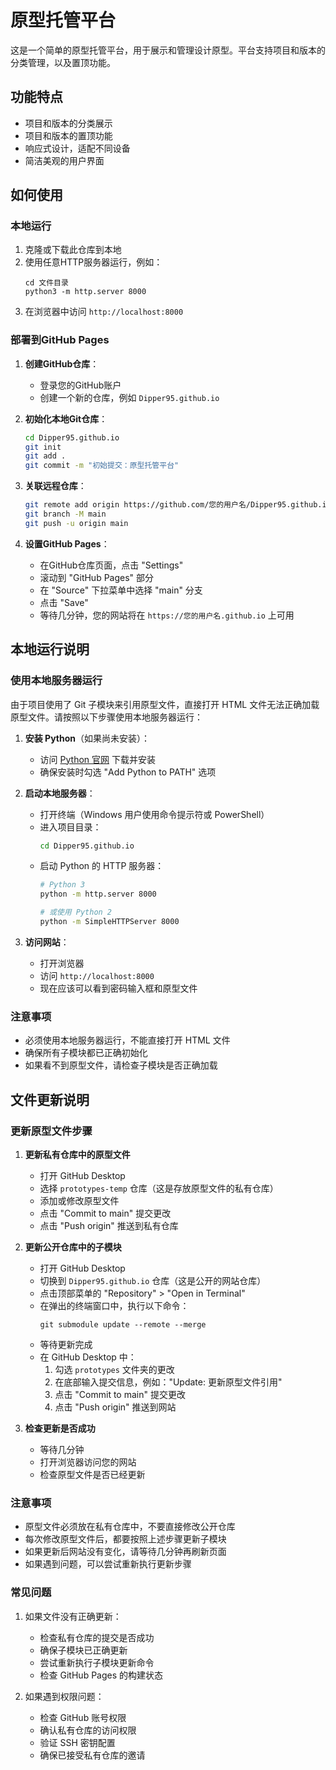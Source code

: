 # 原型托管平台

这是一个简单的原型托管平台，用于展示和管理设计原型。平台支持项目和版本的分类管理，以及置顶功能。

## 功能特点

- 项目和版本的分类展示
- 项目和版本的置顶功能
- 响应式设计，适配不同设备
- 简洁美观的用户界面

## 如何使用

### 本地运行

1. 克隆或下载此仓库到本地
2. 使用任意HTTP服务器运行，例如：
   ```
   cd 文件目录
   python3 -m http.server 8000
   ```
3. 在浏览器中访问 `http://localhost:8000`

### 部署到GitHub Pages

1. **创建GitHub仓库**：
   - 登录您的GitHub账户
   - 创建一个新的仓库，例如 `Dipper95.github.io`

2. **初始化本地Git仓库**：
   ```bash
   cd Dipper95.github.io
   git init
   git add .
   git commit -m "初始提交：原型托管平台"
   ```

3. **关联远程仓库**：
   ```bash
   git remote add origin https://github.com/您的用户名/Dipper95.github.io.git
   git branch -M main
   git push -u origin main
   ```

4. **设置GitHub Pages**：
   - 在GitHub仓库页面，点击 "Settings"
   - 滚动到 "GitHub Pages" 部分
   - 在 "Source" 下拉菜单中选择 "main" 分支
   - 点击 "Save"
   - 等待几分钟，您的网站将在 `https://您的用户名.github.io` 上可用

## 本地运行说明

### 使用本地服务器运行

由于项目使用了 Git 子模块来引用原型文件，直接打开 HTML 文件无法正确加载原型文件。请按照以下步骤使用本地服务器运行：

1. **安装 Python**（如果尚未安装）：
   - 访问 [Python 官网](https://www.python.org/downloads/) 下载并安装
   - 确保安装时勾选 "Add Python to PATH" 选项

2. **启动本地服务器**：
   - 打开终端（Windows 用户使用命令提示符或 PowerShell）
   - 进入项目目录：
     ```bash
     cd Dipper95.github.io
     ```
   - 启动 Python 的 HTTP 服务器：
     ```bash
     # Python 3
     python -m http.server 8000
     
     # 或使用 Python 2
     python -m SimpleHTTPServer 8000
     ```

3. **访问网站**：
   - 打开浏览器
   - 访问 `http://localhost:8000`
   - 现在应该可以看到密码输入框和原型文件

### 注意事项
- 必须使用本地服务器运行，不能直接打开 HTML 文件
- 确保所有子模块都已正确初始化
- 如果看不到原型文件，请检查子模块是否正确加载

## 文件更新说明

### 更新原型文件步骤

1. **更新私有仓库中的原型文件**
   - 打开 GitHub Desktop
   - 选择 `prototypes-temp` 仓库（这是存放原型文件的私有仓库）
   - 添加或修改原型文件
   - 点击 "Commit to main" 提交更改
   - 点击 "Push origin" 推送到私有仓库

2. **更新公开仓库中的子模块**
   - 打开 GitHub Desktop
   - 切换到 `Dipper95.github.io` 仓库（这是公开的网站仓库）
   - 点击顶部菜单的 "Repository" > "Open in Terminal"
   - 在弹出的终端窗口中，执行以下命令：
     ```
     git submodule update --remote --merge
     ```
   - 等待更新完成
   - 在 GitHub Desktop 中：
     1. 勾选 `prototypes` 文件夹的更改
     2. 在底部输入提交信息，例如："Update: 更新原型文件引用"
     3. 点击 "Commit to main" 提交更改
     4. 点击 "Push origin" 推送到网站

3. **检查更新是否成功**
   - 等待几分钟
   - 打开浏览器访问您的网站
   - 检查原型文件是否已经更新

### 注意事项
- 原型文件必须放在私有仓库中，不要直接修改公开仓库
- 每次修改原型文件后，都要按照上述步骤更新子模块
- 如果更新后网站没有变化，请等待几分钟再刷新页面
- 如果遇到问题，可以尝试重新执行更新步骤

### 常见问题
1. 如果文件没有正确更新：
   - 检查私有仓库的提交是否成功
   - 确保子模块已正确更新
   - 尝试重新执行子模块更新命令
   - 检查 GitHub Pages 的构建状态

2. 如果遇到权限问题：
   - 检查 GitHub 账号权限
   - 确认私有仓库的访问权限
   - 验证 SSH 密钥配置
   - 确保已接受私有仓库的邀请 